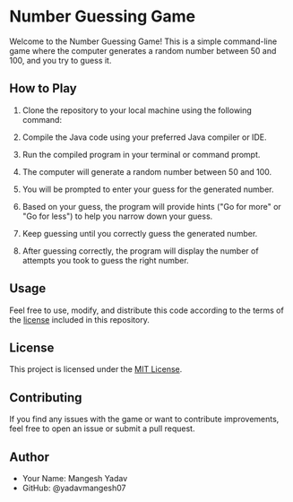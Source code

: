 # Number Guessing Game

Welcome to the Number Guessing Game! This is a simple command-line game where the computer generates a random number between 50 and 100, and you try to guess it.

## How to Play

1. Clone the repository to your local machine using the following command:

2. Compile the Java code using your preferred Java compiler or IDE.

3. Run the compiled program in your terminal or command prompt.

4. The computer will generate a random number between 50 and 100.

5. You will be prompted to enter your guess for the generated number.

6. Based on your guess, the program will provide hints ("Go for more" or "Go for less") to help you narrow down your guess.

7. Keep guessing until you correctly guess the generated number.

8. After guessing correctly, the program will display the number of attempts you took to guess the right number.

## Usage

Feel free to use, modify, and distribute this code according to the terms of the [license](LICENSE.txt) included in this repository.

## License

This project is licensed under the [MIT License](LICENSE.txt).

## Contributing

If you find any issues with the game or want to contribute improvements, feel free to open an issue or submit a pull request.

## Author

- Your Name: Mangesh Yadav
- GitHub: @yadavmangesh07

